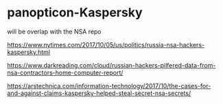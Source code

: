 # panopticon-Kaspersky

will be overlap with the NSA repo

https://www.nytimes.com/2017/10/05/us/politics/russia-nsa-hackers-kaspersky.html

https://www.darkreading.com/cloud/russian-hackers-pilfered-data-from-nsa-contractors-home-computer-report/

https://arstechnica.com/information-technology/2017/10/the-cases-for-and-against-claims-kaspersky-helped-steal-secret-nsa-secrets/

